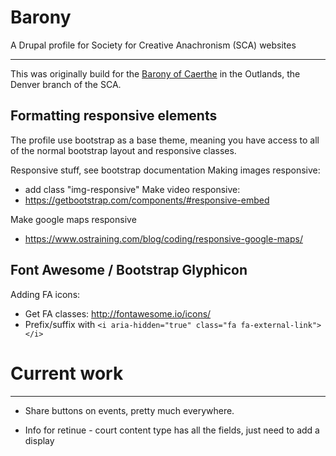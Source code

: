# Barony
A Drupal profile for Society for Creative Anachronism (SCA) websites
***
This was originally build for the [Barony of Caerthe](http://www.caerthe-sca.org) in the Outlands, the Denver branch of the SCA.


## Formatting responsive elements
The profile use bootstrap as a base theme, meaning you have access to all of the normal bootstrap layout and responsive classes.

Responsive stuff, see bootstrap documentation
Making images responsive:
  * add class "img-responsive"
Make video responsive:
  * https://getbootstrap.com/components/#responsive-embed

Make google maps responsive
  * https://www.ostraining.com/blog/coding/responsive-google-maps/

## Font Awesome / Bootstrap Glyphicon

Adding FA icons:
  * Get FA classes: http://fontawesome.io/icons/
  * Prefix/suffix with `<i aria-hidden="true" class="fa fa-external-link"></i>`

# Current work
***
  * Share buttons on events, pretty much everywhere.

  * Info for retinue - court content type has all the fields, just need to add a display
